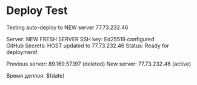 # Deploy Test

Testing auto-deploy to NEW server 77.73.232.46

Server: NEW FRESH SERVER
SSH key: Ed25519 configured  
GitHub Secrets: HOST updated to 77.73.232.46
Status: Ready for deployment!

Previous server: 89.169.57.197 (deleted)
New server: 77.73.232.46 (active)

Время деплоя: $(date) 